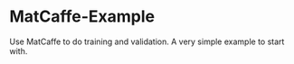 # MatCaffe-Example
Use MatCaffe to do training and validation. A very simple example to start with.

